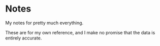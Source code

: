 # Notes
My notes for pretty much everything.

These are for my own reference, and I make no promise that the data is entirely accurate. 
